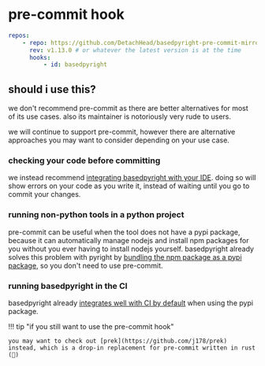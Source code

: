 # pre-commit hook

```yaml title=".pre-commit-config.yaml"
repos:
    - repo: https://github.com/DetachHead/basedpyright-pre-commit-mirror
      rev: v1.13.0 # or whatever the latest version is at the time
      hooks:
          - id: basedpyright
```

## should i use this?

we don't recommend pre-commit as there are better alternatives for most of its use cases. also its maintainer is notoriously very rude to users.

we will continue to support pre-commit, however there are alternative approaches you may want to consider depending on your use case.

### checking your code before committing

we instead recommend [integrating basedpyright with your IDE](./ides.md). doing so will show errors on your code as you write it, instead of waiting until you go to commit your changes.

### running non-python tools in a python project

pre-commit can be useful when the tool does not have a pypi package, because it can automatically manage nodejs and install npm packages for you without you ever having to install nodejs yourself. basedpyright already solves this problem with pyright by [bundling the npm package as a pypi package](../benefits-over-pyright/pypi-package-vscode-pinning.md), so you don't need to use pre-commit.

### running basedpyright in the CI

basedpyright already [integrates well with CI by default](../benefits-over-pyright/improved-ci-integration.md) when using the pypi package.

!!! tip "if you still want to use the pre-commit hook"

    you may want to check out [prek](https://github.com/j178/prek) instead, which is a drop-in replacement for pre-commit written in rust (🚀)
